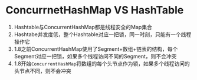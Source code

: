 

# ConcurrnetHashMap VS HashTable

1. Hashtable与ConcurrentHashMap都是线程安全的Map集合
2. Hashtabe并发度低，整个Hashtable对应一把锁，同一时刻，只能有一个线程操作它
3. 1.8之前ConcurrentHashMap使用了Segment+数组+链表的结构，每个Segment对应一把锁，如果多个线程访问不同的Segment，则不会冲突
4. 1.8开始`ConcurrentHashMap`将数组的每个头节点作为锁，如果多个线程访问的头节点不同，则不会冲突